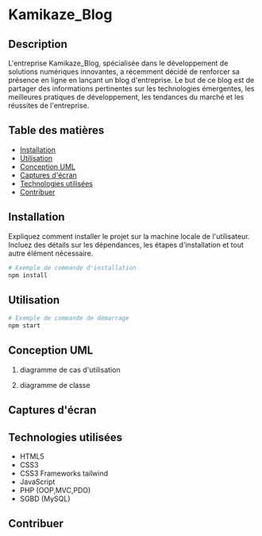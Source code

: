 # Kamikaze_Blog

## Description

L'entreprise Kamikaze_Blog, spécialisée dans le développement de solutions numériques innovantes, a récemment décidé de renforcer sa présence en ligne en lançant un blog d'entreprise. Le but de ce blog est de partager des informations pertinentes sur les technologies émergentes, les meilleures pratiques de développement, les tendances du marché et les réussites de l'entreprise.

## Table des matières

- [Installation](#installation)
- [Utilisation](#utilisation)
- [Conception UML](#Conception-UML)
- [Captures d'écran](#captures-décran)
- [Technologies utilisées](#technologies-utilisées)
- [Contribuer](#contribuer)


## Installation

Expliquez comment installer le projet sur la machine locale de l'utilisateur. Incluez des détails sur les dépendances, les étapes d'installation et tout autre élément nécessaire.

```bash
# Exemple de commande d'installation
npm install
```
## Utilisation
<!-- Fournissez des instructions détaillées sur la manière d'utiliser votre application. Cela peut inclure des exemples de code, des commandes pour lancer le serveur, etc. -->
```bash
# Exemple de commande de démarrage
npm start
```
## Conception UML

1. diagramme de cas d'utilisation
<!-- Captures d'écran -->

2. diagramme de classe 
<!-- Captures d'écran -->

## Captures d'écran
<!-- Si possible, ajoutez des captures d'écran du site web en action. Cela donne aux utilisateurs une idée visuelle du projet. -->
## Technologies utilisées
<!-- Listez les technologies principales utilisées dans le projet. Cela peut inclure des langages de programmation, des frameworks, des bibliothèques, des outils, etc. -->

- HTML5
- CSS3
- CSS3 Frameworks tailwind
- JavaScript 
- PHP (OOP,MVC,PDO)
- SGBD (MySQL)
## Contribuer
<!-- Indiquez comment les personnes intéressées peuvent contribuer à votre projet. Cela peut inclure des informations sur la façon de signaler des problèmes, de soumettre des demandes de fonctionnalités, et comment faire des contributions de code. -->
